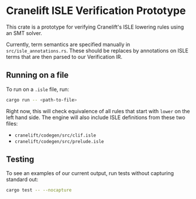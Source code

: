 # Cranelift ISLE Verification Prototype

This crate is a prototype for verifying Cranelift's ISLE lowering rules using an SMT solver.

Currently, term semantics are specified manually in `src/isle_annotations.rs`. These should be replaces by annotations on ISLE terms that are then parsed to our Verification IR.  

## Running on a file

To run on a `.isle` file, run:

```bash
cargo run -- <path-to-file>
```

Right now, this will check equivalence of all rules that start with `lower` on the left hand side. 
The engine will also include ISLE definitions from these two files:
- `cranelift/codegen/src/clif.isle`
- `cranelift/codegen/src/prelude.isle`


## Testing

To see an examples of our current output, run tests without capturing standard out:
```bash
cargo test -- --nocapture
```